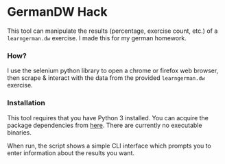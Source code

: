 # GermanDW Hack

This tool can manipulate the results (percentage, exercise count, etc.) of a `learngerman.dw` exercise.
I made this for my german homework.

### How?
I use the selenium python library to open a chrome or firefox web browser, then scrape & interact with the
data from the provided `learngerman.dw` exercise.

### Installation
This tool requires that you have Python 3 installed. You can acquire the package dependencies from 
[here](requirements.txt). There are currently no executable binaries.

When run, the script shows a simple CLI interface which prompts you to enter information about the results
you want.
